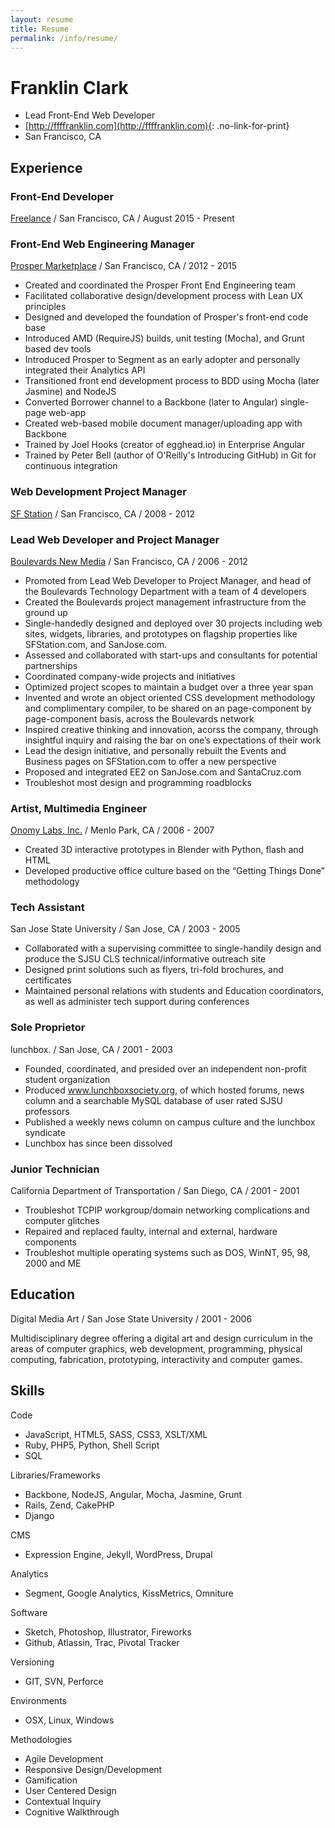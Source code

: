 ```yaml
---
layout: resume 
title: Resume
permalink: /info/resume/
---
```

# Franklin Clark
 - Lead Front-End Web Developer
 - [http://ffffranklin.com](http://ffffranklin.com){: .no-link-for-print}
 - San Francisco, CA

## Experience

### Front-End Developer
[Freelance](http://ffffranklin.com) / San Francisco, CA / August 2015 - Present

### Front-End Web Engineering Manager
[Prosper Marketplace](https://prosper.com) / San Francisco, CA / 2012 - 2015

 - Created and coordinated the Prosper Front End Engineering team
 - Facilitated collaborative design/development process with Lean UX principles
 - Designed and developed the foundation of Prosper's front-end code base
 - Introduced AMD (RequireJS) builds, unit testing (Mocha), and Grunt based dev tools
 - Introduced Prosper to Segment as an early adopter and personally integrated their Analytics API
 - Transitioned front end development process to BDD using Mocha (later Jasmine) and NodeJS
 - Converted Borrower channel to a Backbone (later to Angular) single-page web-app
 - Created web-based mobile document manager/uploading app with Backbone
 - Trained by Joel Hooks (creator of egghead.io) in Enterprise Angular
 - Trained by Peter Bell (author of O'Reilly's Introducing GitHub) in Git for continuous integration

### Web Development Project Manager
[SF Station](https://sfstation.com) / San Francisco, CA / 2008 - 2012

### Lead Web Developer and Project Manager
[Boulevards New Media](http://boulevards.com) / San Francisco, CA / 2006 - 2012

 - Promoted from Lead Web Developer to Project Manager, and head of the Boulevards Technology Department with a team of 4 developers
 - Created the Boulevards project management infrastructure from the ground up
 - Single-handedly designed and deployed over 30 projects including web sites, widgets, libraries, and prototypes on flagship properties like SFStation.com, and SanJose.com.
 - Assessed and collaborated with start-ups and consultants for potential partnerships
 - Coordinated company-wide projects and initiatives
 - Optimized project scopes to maintain a budget over a three year span
 - Invented and wrote an object oriented CSS development methodology and complimentary compiler, to be shared on an page-component by page-component basis, across the Boulevards network
 - Inspired creative thinking and innovation, acorss the company, through insightful inquiry and raising the bar on one’s expectations of their work
 - Lead the design initiative, and personally rebuilt the Events and Business pages on SFStation.com to offer a new perspective
 - Proposed and integrated EE2 on SanJose.com and SantaCruz.com
 - Troubleshot most design and programming roadblocks

### Artist, Multimedia Engineer
[Onomy Labs, Inc.](http://www.onomy.com) / Menlo Park, CA / 2006 - 2007

 - Created 3D interactive prototypes in Blender with Python, flash and HTML
 - Developed productive office culture based on the “Getting Things Done” methodology

### Tech Assistant
San Jose State University / San Jose, CA / 2003 - 2005

 - Collaborated with a supervising committee to single-handily design and produce the SJSU CLS  technical/informative outreach site
 - Designed print solutions such as flyers, tri-fold brochures, and certificates
 - Maintained personal relations with students and Education coordinators, as well as administer tech support during conferences

### Sole Proprietor
lunchbox. / San Jose, CA / 2001 - 2003

 - Founded, coordinated, and presided over an independent non-profit student organization
 - Produced www.lunchboxsociety.org, of which hosted forums, news column and a searchable MySQL database of user rated SJSU professors
 - Published a weekly news column on campus culture and the lunchbox syndicate
 - Lunchbox has since been dissolved

### Junior Technician
California Department of Transportation / San Diego, CA / 2001 - 2001

 - Troubleshot TCPIP workgroup/domain networking complications and computer glitches  
 - Repaired and replaced faulty, internal and external, hardware components
 - Troubleshot multiple operating systems such as DOS, WinNT, 95, 98, 2000 and ME

## Education
Digital Media Art / San Jose State University / 2001 - 2006

Multidisciplinary degree offering a digital art and design curriculum in the areas of computer graphics, web development, programming, physical computing, fabrication, prototyping, interactivity and computer games.

## Skills
Code

 - JavaScript, HTML5, SASS, CSS3, XSLT/XML
 - Ruby, PHP5, Python, Shell Script
 - SQL

Libraries/Frameworks

 - Backbone, NodeJS, Angular, Mocha, Jasmine, Grunt
 - Rails, Zend, CakePHP
 - Django

CMS

 - Expression Engine, Jekyll, WordPress, Drupal

Analytics

 - Segment, Google Analytics, KissMetrics, Omniture

Software

 - Sketch, Photoshop, Illustrator, Fireworks
 - Github, Atlassin, Trac, Pivotal Tracker

Versioning

 - GIT, SVN, Perforce

Environments

 - OSX, Linux, Windows

Methodologies

 - Agile Development
 - Responsive Design/Development
 - Gamification
 - User Centered Design
 - Contextual Inquiry
 - Cognitive Walkthrough
